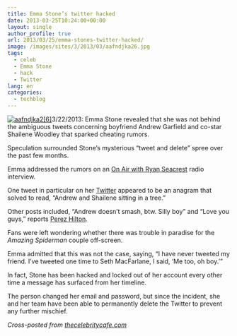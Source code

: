 ```yaml
---
title: Emma Stone’s twitter hacked
date: 2013-03-25T10:24:00+00:00
layout: single
author_profile: true
url: 2013/03/25/emma-stones-twitter-hacked/
image: /images/sites/3/2013/03/aafndjka26.jpg
tags:
  - celeb
  - Emma Stone
  - hack
  - Twitter
lang: en
categories: 
  - techblog
---
```

[![aafndjka2[6]](/images/2013/03/aafndjka26-300x300.jpg)](/images/2013/03/aafndjka26.jpg)3/22/2013: Emma Stone revealed that she was not behind the ambiguous tweets concerning boyfriend Andrew Garfield and co-star Shailene Woodley that sparked cheating rumors.

Speculation surrounded Stone’s mysterious “tweet and delete” spree over the past few months.

Emma addressed the rumors on an <a href="http://ryanseacrest.com/2013/03/21/emma-stone-clarifies-twitter-shailene-woodley-andrew-garfield-rumors/" target="_blank">On Air with Ryan Seacrest</a> radio interview.

One tweet in particular on her <a href="http://www.twitter.com/stonenobrien" target="_blank">Twitter</a> appeared to be an anagram that solved to read, “Andrew and Shailene sitting in a tree.”

Other posts included, “Andrew doesn’t smash, btw. Silly boy” and “Love you guys,” reports <a href="http://perezhilton.com/2013-03-09-emma-stone-twitter-message-andrew-garfield-deleted" target="_blank">Perez Hilton</a>.

Fans were left wondering whether there was trouble in paradise for the _Amazing Spiderman_ couple off-screen.

Emma admitted that this was not the case, saying, “I have never tweeted my friend. I’ve tweeted one time to Seth MacFarlane, I said, ‘Me too, oh boy.’”

In fact, Stone has been hacked and locked out of her account every other time a message has surfaced from her timeline.

The person changed her email and password, but since the incident, she and her team have been able to permanently delete the Twitter to prevent any further mischief.

_Cross-posted from_ <a href="http://thecelebritycafe.com/" target="_blank"><em>thecelebritycafe.com</em></a>